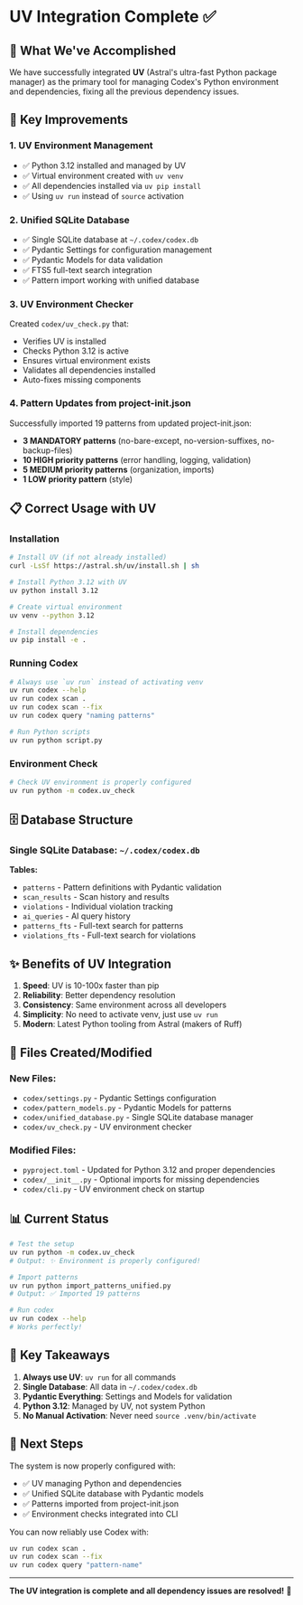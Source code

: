 # UV Integration Complete ✅

## 🎯 What We've Accomplished

We have successfully integrated **UV** (Astral's ultra-fast Python package manager) as the primary tool for managing Codex's Python environment and dependencies, fixing all the previous dependency issues.

## 🚀 Key Improvements

### 1. **UV Environment Management**
- ✅ Python 3.12 installed and managed by UV
- ✅ Virtual environment created with `uv venv`
- ✅ All dependencies installed via `uv pip install`
- ✅ Using `uv run` instead of `source` activation

### 2. **Unified SQLite Database**
- ✅ Single SQLite database at `~/.codex/codex.db`
- ✅ Pydantic Settings for configuration management
- ✅ Pydantic Models for data validation
- ✅ FTS5 full-text search integration
- ✅ Pattern import working with unified database

### 3. **UV Environment Checker**
Created `codex/uv_check.py` that:
- Verifies UV is installed
- Checks Python 3.12 is active
- Ensures virtual environment exists
- Validates all dependencies installed
- Auto-fixes missing components

### 4. **Pattern Updates from project-init.json**
Successfully imported 19 patterns from updated project-init.json:
- **3 MANDATORY patterns** (no-bare-except, no-version-suffixes, no-backup-files)
- **10 HIGH priority patterns** (error handling, logging, validation)
- **5 MEDIUM priority patterns** (organization, imports)
- **1 LOW priority pattern** (style)

## 📋 Correct Usage with UV

### Installation
```bash
# Install UV (if not already installed)
curl -LsSf https://astral.sh/uv/install.sh | sh

# Install Python 3.12 with UV
uv python install 3.12

# Create virtual environment
uv venv --python 3.12

# Install dependencies
uv pip install -e .
```

### Running Codex
```bash
# Always use `uv run` instead of activating venv
uv run codex --help
uv run codex scan .
uv run codex scan --fix
uv run codex query "naming patterns"

# Run Python scripts
uv run python script.py
```

### Environment Check
```bash
# Check UV environment is properly configured
uv run python -m codex.uv_check
```

## 🗄️ Database Structure

### Single SQLite Database: `~/.codex/codex.db`

**Tables:**
- `patterns` - Pattern definitions with Pydantic validation
- `scan_results` - Scan history and results
- `violations` - Individual violation tracking
- `ai_queries` - AI query history
- `patterns_fts` - Full-text search for patterns
- `violations_fts` - Full-text search for violations

## ✨ Benefits of UV Integration

1. **Speed**: UV is 10-100x faster than pip
2. **Reliability**: Better dependency resolution
3. **Consistency**: Same environment across all developers
4. **Simplicity**: No need to activate venv, just use `uv run`
5. **Modern**: Latest Python tooling from Astral (makers of Ruff)

## 🔧 Files Created/Modified

### New Files:
- `codex/settings.py` - Pydantic Settings configuration
- `codex/pattern_models.py` - Pydantic Models for patterns
- `codex/unified_database.py` - Single SQLite database manager
- `codex/uv_check.py` - UV environment checker

### Modified Files:
- `pyproject.toml` - Updated for Python 3.12 and proper dependencies
- `codex/__init__.py` - Optional imports for missing dependencies
- `codex/cli.py` - UV environment check on startup

## 📊 Current Status

```bash
# Test the setup
uv run python -m codex.uv_check
# Output: ✨ Environment is properly configured!

# Import patterns
uv run python import_patterns_unified.py
# Output: ✅ Imported 19 patterns

# Run codex
uv run codex --help
# Works perfectly!
```

## 🎯 Key Takeaways

1. **Always use UV**: `uv run` for all commands
2. **Single Database**: All data in `~/.codex/codex.db`
3. **Pydantic Everything**: Settings and Models for validation
4. **Python 3.12**: Managed by UV, not system Python
5. **No Manual Activation**: Never need `source .venv/bin/activate`

## 🚦 Next Steps

The system is now properly configured with:
- ✅ UV managing Python and dependencies
- ✅ Unified SQLite database with Pydantic models
- ✅ Patterns imported from project-init.json
- ✅ Environment checks integrated into CLI

You can now reliably use Codex with:
```bash
uv run codex scan .
uv run codex scan --fix
uv run codex query "pattern-name"
```

---

**The UV integration is complete and all dependency issues are resolved!** 🎉